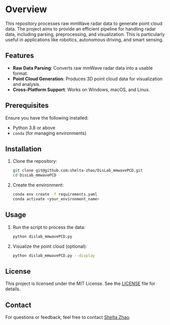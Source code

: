# Overview

This repository processes raw mmWave radar data to generate point cloud data. The project aims to provide an efficient pipeline for handling radar data, including parsing, preprocessing, and visualization. This is particularly useful in applications like robotics, autonomous driving, and smart sensing.

## Features

- **Raw Data Parsing**: Converts raw mmWave radar data into a usable format.  
- **Point Cloud Generation**: Produces 3D point cloud data for visualization and analysis.  
- **Cross-Platform Support**: Works on Windows, macOS, and Linux.  

## Prerequisites

Ensure you have the following installed:

- Python 3.8 or above  
- `conda` (for managing environments)

## Installation

1. Clone the repository:

   ```bash
   git clone git@github.com:shelta-zhao/DisLab_mmwavePCD.git
   cd DisLab_mmwavePCD
   ```

2. Create the environment:
   
   ```bash
   conda env create -f requirements.yaml
   conda activate <your_environment_name>
   ```

## Usage

1. Run the script to process the data:  

   ```bash
   python dislab_mmwavePCD.py
   ```

2. Visualize the point cloud (optional):  

   ```bash
   python dislab_mmwavePCD.py --display
   ```

## License

This project is licensed under the MIT License. See the [LICENSE](LICENSE) file for details.


## Contact

For questions or feedback, feel free to contact [Shelta Zhao](mailto:xiaotang_zhao@outlook.com).
